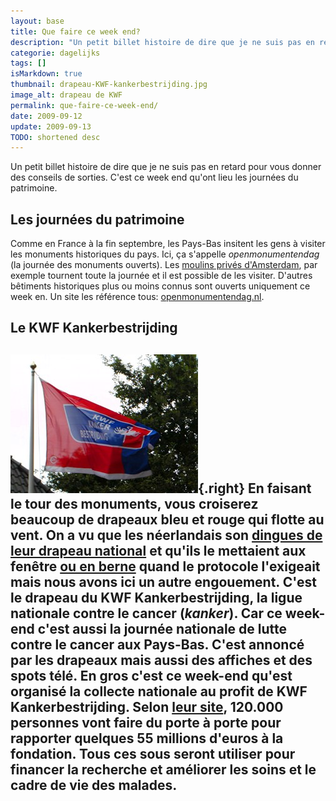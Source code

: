 ```yaml
---
layout: base
title: Que faire ce week end?
description: "Un petit billet histoire de dire que je ne suis pas en retard pour vous donner des conseils de sorties. C'est ce week end qu'ont lieu les journées du patrimoin"
categorie: dagelijks
tags: []
isMarkdown: true
thumbnail: drapeau-KWF-kankerbestrijding.jpg
image_alt: drapeau de KWF
permalink: que-faire-ce-week-end/
date: 2009-09-12
update: 2009-09-13
TODO: shortened desc
---
```


Un petit billet histoire de dire que je ne suis pas en retard pour vous donner des conseils de sorties. C'est ce week end qu'ont lieu les journées du patrimoine.

## Les journées du patrimoine
Comme en France à la fin septembre, les Pays-Bas insitent les gens à visiter les monuments historiques du pays. Ici, ça s'appelle *openmonumentendag* (la journée des monuments ouverts). Les [moulins privés d'Amsterdam](/les-moulins-d-amsterdam), par exemple tournent toute la journée et il est possible de les visiter. D'autres bêtiments historiques plus ou moins connus sont ouverts uniquement ce week en. Un site les référence tous: [openmonumentendag.nl](http://www.openmonumentendag.nl/).

## Le KWF Kankerbestrijding

![drapeau de KWF](drapeau-KWF-kankerbestrijding.jpg){.right}
En faisant le tour des monuments, vous croiserez beaucoup de drapeaux bleu et rouge qui flotte au vent. On a vu que les néerlandais son [dingues de leur drapeau national](/le-prinsenvlag-aux-fenetres) et qu'ils le mettaient aux fenêtre [ou en berne](/dodenherdenking-le-jour-du-souvenir) quand le protocole l'exigeait mais nous avons ici un autre engouement. C'est le drapeau du **KWF Kankerbestrijding**, la ligue nationale contre le cancer (*kanker*). Car ce week-end c'est aussi la journée nationale de lutte contre le cancer aux Pays-Bas. C'est annoncé par les drapeaux mais aussi des affiches et des spots télé. En gros c'est ce week-end qu'est organisé la collecte nationale au profit de **KWF Kankerbestrijding**. Selon [leur site](http://www.kwfkankerbestrijding.nl/index.jsp), 120.000 personnes vont faire du porte à porte pour rapporter quelques 55 millions d'euros à la fondation. Tous ces sous seront utiliser pour financer la recherche et améliorer les soins et le cadre de vie des malades.
---
<!-- post notes:
!!Le KWF Kankerbestrijding
En faisant le tour des monuments, vous croiserez beaucoup de drapeaux bleu et rouge qui flotte au vent. On a vu que les néerlandais son dingues de leur drapeau national et qu'ils le mettaient aux fenêtre ou en berne quand le protocole l'exigeait mais nous avons ici un autre engouement. C'est le drapeau du __KWF Kankerbestrijding__, la ligue nationale contre le cancer (''kanker''). Car ce week-end c'est aussi la journée nationale de lutte contre le cancer aux Pays-Bas. C'est annoncé par les drapeaux mais aussi des affiches et des spots télé. En gros c'est ce week-end qu'est organisé la collecte nationale au profit de __KWF Kankerbestrijding__. Selon leur site, 120.000 personnes vont faire du porte à porte pour rapporter quelques 55 millions d'euros à la fondation. Tous ces sous seront utiliser pour financer la recherche et améliorer les soins et le cadre de vie des malades.
--->
